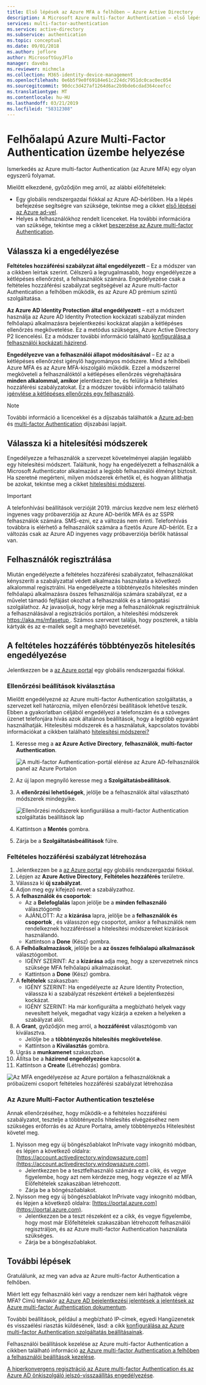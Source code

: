 ```yaml
---
title: Első lépések az Azure MFA a felhőben – Azure Active Directory
description: A Microsoft Azure multi-factor Authentication – első lépések a feltételes hozzáférés
services: multi-factor-authentication
ms.service: active-directory
ms.subservice: authentication
ms.topic: conceptual
ms.date: 09/01/2018
ms.author: joflore
author: MicrosoftGuyJFlo
manager: daveba
ms.reviewer: michmcla
ms.collection: M365-identity-device-management
ms.openlocfilehash: 0e6b5f9e0f69184e61c224dc7951dc0cac0ec054
ms.sourcegitcommit: 90dcc3d427af1264d6ac2b9bde6cdad364ceefcc
ms.translationtype: MT
ms.contentlocale: hu-HU
ms.lasthandoff: 03/21/2019
ms.locfileid: "58312308"
---
```

# <a name="deploy-cloud-based-azure-multi-factor-authentication"></a>Felhőalapú Azure Multi-Factor Authentication üzembe helyezése

Ismerkedés az Azure multi-factor Authentication (az Azure MFA) egy olyan egyszerű folyamat.

Mielőtt elkezdené, győződjön meg arról, az alábbi előfeltételek:

* Egy globális rendszergazdai fiókkal az Azure AD-bérlőben. Ha a lépés befejezése segítségre van szüksége, tekintse meg a cikket [első lépései az Azure ad-vel](../get-started-azure-ad.md).
* Helyes a felhasználókhoz rendelt licenceket. Ha további információra van szüksége, tekintse meg a cikket [beszerzése az Azure multi-factor Authentication](concept-mfa-licensing.md).

## <a name="choose-how-to-enable"></a>Válassza ki a engedélyezése

**Feltételes hozzáférési szabályzat által engedélyezett** – Ez a módszer van a cikkben leírtak szerint. Célszerű a legrugalmasabb, hogy engedélyezze a kétlépéses ellenőrzést, a felhasználók számára. Engedélyezése csak a feltételes hozzáférési szabályzat segítségével az Azure multi-factor Authentication a felhőben működik, és az Azure AD prémium szintű szolgáltatása.

**Az Azure AD Identity Protection által engedélyezett** – ezt a módszert használja az Azure AD Identity Protection kockázati szabályzat minden felhőalapú alkalmazásra bejelentkezési kockázat alapján a kétlépéses ellenőrzés megkövetelése. Ez a metódus szükséges, Azure Active Directory P2 licencelési. Ez a módszer további információ található [konfigurálása a felhasználói kockázati házirend](../identity-protection/howto-user-risk-policy.md).

**Engedélyezve van a felhasználói állapot módosításával** – Ez az a kétlépéses ellenőrzést igénylő hagyományos módszere. Mind a felhőbeli Azure MFA és az Azure MFA-kiszolgáló működik. Ezzel a módszerrel megköveteli a felhasználóktól a kétlépéses ellenőrzés végrehajtására **minden alkalommal, amikor** jelentkezzen be, és felülírja a feltételes hozzáférési szabályzatokat. Ez a módszer további információ található [igénylése a kétlépéses ellenőrzés egy felhasználó](howto-mfa-userstates.md).

> [!Note]
> További információ a licencekkel és a díjszabás találhatók a [Azure ad-ben](https://azure.microsoft.com/pricing/details/active-directory/
) és [multi-factor Authentication](https://azure.microsoft.com/pricing/details/multi-factor-authentication/) díjszabási lapjait.

## <a name="choose-authentication-methods"></a>Válassza ki a hitelesítési módszerek

Engedélyezze a felhasználók a szervezet követelményei alapján legalább egy hitelesítési módszert. Találtunk, hogy ha engedélyezett a felhasználók a Microsoft Authenticator alkalmazást a legjobb felhasználói élményt biztosít. Ha szeretné megérteni, milyen módszerek érhetők el, és hogyan állíthatja be azokat, tekintse meg a cikket [hitelesítési módszerei](concept-authentication-methods.md).

> [!IMPORTANT]
> A telefonhívási beállítások verzióját 2019. március kezdve nem lesz elérhető ingyenes vagy próbaverziója az Azure AD-bérlők MFA és az SSPR felhasználók számára. SMS-ezni, ez a változás nem érinti. Telefonhívás továbbra is elérhető a felhasználók számára a fizetős Azure AD-bérlőt. Ez a változás csak az Azure AD ingyenes vagy próbaverziója bérlők hatással van.

## <a name="get-users-to-enroll"></a>Felhasználók regisztrálása

Miután engedélyezte a feltételes hozzáférési szabályzatot, felhasználókat kényszeríti a szabályzattal védett alkalmazás használata a következő alkalommal regisztrálni. Ha engedélyezte a többtényezős hitelesítés minden felhőalapú alkalmazásra összes felhasználója számára szabályzat, ez a művelet támadó fejfájást okozhat a felhasználók és a támogatási szolgálathoz. Az javasoljuk, hogy kérje meg a felhasználóknak regisztrálniuk a felhasználásával a regisztrációs portálon, a hitelesítési módszerek [ https://aka.ms/mfasetup ](https://aka.ms/mfasetup). Számos szervezet találja, hogy poszterek, a tábla kártyák és az e-mailek segít a meghajtó bevezetését.

## <a name="enable-multi-factor-authentication-with-conditional-access"></a>A feltételes hozzáférés többtényezős hitelesítés engedélyezése

Jelentkezzen be a [az Azure portal](https://portal.azure.com) egy globális rendszergazdai fiókkal.

### <a name="choose-verification-options"></a>Ellenőrzési beállítások kiválasztása

Mielőtt engedélyezné az Azure multi-factor Authentication szolgáltatás, a szervezet kell határoznia, milyen ellenőrzési beállítások lehetővé teszik. Ebben a gyakorlatban céljából engedélyezi a telefonszám és a szöveges üzenet telefonjára hívás azok általános beállítások, hogy a legtöbb egyaránt használhatják. Hitelesítési módszerek és a használatuk, kapcsolatos további információkat a cikkben található [hitelesítési módszerei?](concept-authentication-methods.md)

1. Keresse meg a **az Azure Active Directory**, **felhasználók**, **multi-factor Authentication**.

   ![A multi-factor Authentication-portál elérése az Azure AD-felhasználók panel az Azure Portalon](media/howto-mfa-getstarted/users-mfa.png)

1. Az új lapon megnyíló keresse meg a **Szolgáltatásbeállítások**.
1. A **ellenőrzési lehetőségek**, jelölje be a felhasználók által választható módszerek mindegyike.

   ![Ellenőrzési módszerek konfigurálása a multi-factor Authentication szolgáltatás beállítások lap](media/howto-mfa-getstarted/mfa-servicesettings-verificationoptions.png)

4. Kattintson a **Mentés** gombra.
5. Zárja be a **Szolgáltatásbeállítások** fülre.

### <a name="create-conditional-access-policy"></a>Feltételes hozzáférési szabályzat létrehozása

1. Jelentkezzen be a [az Azure portal](https://portal.azure.com) egy globális rendszergazdai fiókkal.
1. Lépjen az **Azure Active Directory**, **Feltételes hozzáférés** területre.
1. Válassza ki **új szabályzat**.
1. Adjon meg egy kifejező nevet a szabályzathoz.
1. A **felhasználók és csoportok**:
   * Az a **Belefoglalás** lapon jelölje be a **minden felhasználó** választógomb
   * AJÁNLOTT: Az a **kizárása** lapra, jelölje be a **felhasználók és csoportok** , és válasszon egy csoportot, amikor a felhasználók nem rendelkeznek hozzáféréssel a hitelesítési módszereket kizárások használandó.
   * Kattintson a **Done** (Kész) gombra.
1. A **Felhőalkalmazások**, jelölje be a **az összes felhőalapú alkalmazások** választógombot.
   * IGÉNY SZERINT: Az a **kizárása** adja meg, hogy a szervezetnek nincs szüksége MFA felhőalapú alkalmazásokat.
   * Kattintson a **Done** (Kész) gombra.
1. A **feltételek** szakaszban:
   * IGÉNY SZERINT: Ha engedélyezte az Azure Identity Protection, válassza ki a szabályzat részeként értékeli a bejelentkezési kockázat.
   * IGÉNY SZERINT: Ha már konfigurálta a megbízható helyek vagy nevesített helyek, megadhat vagy kizárja a ezeken a helyeken a szabályzat alól.
1. A **Grant**, győződjön meg arról, a **hozzáférést** választógomb van kiválasztva.
    * Jelölje be a **többtényezős hitelesítés megkövetelése**.
    * Kattintson a **Kiválasztás** gombra.
1. Ugrás a **munkamenet** szakaszban.
1. Állítsa be a **házirend engedélyezése** kapcsolót **a**.
1. Kattintson a **Create** (Létrehozás) gombra.

![Az MFA engedélyezése az Azure portálon a felhasználóknak a próbaüzemi csoport feltételes hozzáférési szabályzat létrehozása](media/howto-mfa-getstarted/conditionalaccess-newpolicy.png)

### <a name="test-azure-multi-factor-authentication"></a>Az Azure Multi-Factor Authentication tesztelése

Annak ellenőrzéséhez, hogy működik-e a feltételes hozzáférési szabályzatot, tesztelje a többtényezős hitelesítés elvégzéséhez nem szükséges erőforrás és az Azure Portalra, amely többtényezős Hitelesítést követel meg.

1. Nyisson meg egy új böngészőablakot InPrivate vagy inkognitó módban, és lépjen a következő oldalra: [https://account.activedirectory.windowsazure.com](https://account.activedirectory.windowsazure.com).
   * Jelentkezzen be a tesztfelhasználó számára ez a cikk, és vegye figyelembe, hogy azt nem kérdezze meg, hogy végezze el az MFA Előfeltételek szakaszában létrehozott.
   * Zárja be a böngészőablakot.
2. Nyisson meg egy új böngészőablakot InPrivate vagy inkognitó módban, és lépjen a következő oldalra: [https://portal.azure.com](https://portal.azure.com).
   * Jelentkezzen be a teszt részeként ez a cikk, és vegye figyelembe, hogy most már Előfeltételek szakaszában létrehozott felhasználói regisztráljon, és az Azure multi-factor Authentication használata szükséges.
   * Zárja be a böngészőablakot.

## <a name="next-steps"></a>További lépések

Gratulálunk, az meg van adva az Azure multi-factor Authentication a felhőben.

Miért lett egy felhasználó kéri vagy a rendszer nem kéri hajthatok végre MFA? Című témakör [az Azure AD bejelentkezési jelentések a jelentések az Azure multi-factor Authentication dokumentum](howto-mfa-reporting.md#azure-ad-sign-ins-report).

További beállítások, például a megbízható IP-címek, egyedi Hangüzenetek és visszaélési riasztás küldésének, lásd: a cikk [konfigurálása az Azure multi-factor Authentication szolgáltatás beállításainak](howto-mfa-mfasettings.md).

Felhasználói beállítások kezelése az Azure multi-factor Authentication a cikkben található információ [az Azure multi-factor Authentication a felhőben a felhasználói beállítások kezelése](howto-mfa-userdevicesettings.md).

[A hiperkonvergens regisztráció az Azure multi-factor Authentication és az Azure AD önkiszolgáló jelszó-visszaállítás engedélyezése](concept-registration-mfa-sspr-converged.md).
